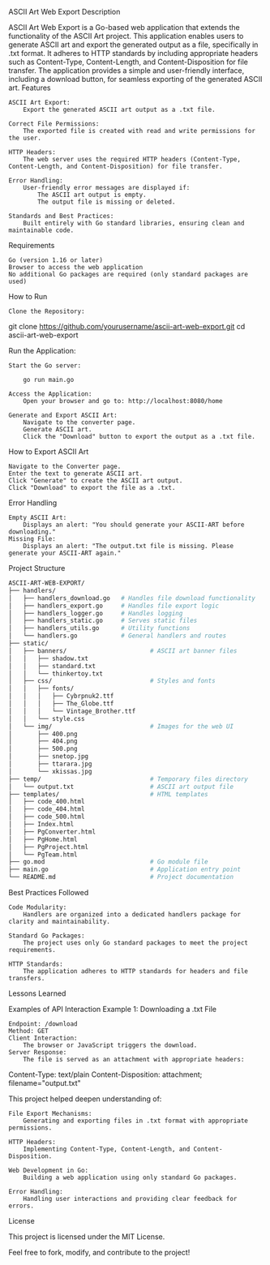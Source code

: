 ASCII Art Web Export
Description

ASCII Art Web Export is a Go-based web application that extends the functionality of the ASCII Art project. This application enables users to generate ASCII art and export the generated output as a file, specifically in .txt format. It adheres to HTTP standards by including appropriate headers such as Content-Type, Content-Length, and Content-Disposition for file transfer. The application provides a simple and user-friendly interface, including a download button, for seamless exporting of the generated ASCII art.
Features

    ASCII Art Export:
        Export the generated ASCII art output as a .txt file.

    Correct File Permissions:
        The exported file is created with read and write permissions for the user.

    HTTP Headers:
        The web server uses the required HTTP headers (Content-Type, Content-Length, and Content-Disposition) for file transfer.

    Error Handling:
        User-friendly error messages are displayed if:
            The ASCII art output is empty.
            The output file is missing or deleted.

    Standards and Best Practices:
        Built entirely with Go standard libraries, ensuring clean and maintainable code.

Requirements

    Go (version 1.16 or later)
    Browser to access the web application
    No additional Go packages are required (only standard packages are used)

How to Run

    Clone the Repository:

git clone https://github.com/yourusername/ascii-art-web-export.git
cd ascii-art-web-export

Run the Application:

    Start the Go server:

        go run main.go

    Access the Application:
        Open your browser and go to: http://localhost:8080/home

    Generate and Export ASCII Art:
        Navigate to the converter page.
        Generate ASCII art.
        Click the "Download" button to export the output as a .txt file.

How to Export ASCII Art

    Navigate to the Converter page.
    Enter the text to generate ASCII art.
    Click "Generate" to create the ASCII art output.
    Click "Download" to export the file as a .txt.

Error Handling

    Empty ASCII Art:
        Displays an alert: "You should generate your ASCII-ART before downloading."
    Missing File:
        Displays an alert: "The output.txt file is missing. Please generate your ASCII-ART again."

Project Structure

```bash
ASCII-ART-WEB-EXPORT/
├── handlers/
│   ├── handlers_download.go   # Handles file download functionality
│   ├── handlers_export.go     # Handles file export logic
│   ├── handlers_logger.go     # Handles logging
│   ├── handlers_static.go     # Serves static files
│   ├── handlers_utils.go      # Utility functions
│   └── handlers.go            # General handlers and routes
├── static/
│   ├── banners/                       # ASCII art banner files
│   │   ├── shadow.txt
│   │   ├── standard.txt
│   │   └── thinkertoy.txt
│   ├── css/                           # Styles and fonts
│   │   ├── fonts/
│   │   │   ├── Cybrpnuk2.ttf
│   │   │   ├── The_Globe.ttf
│   │   │   └── Vintage_Brother.ttf
│   │   └── style.css
│   └── img/                           # Images for the web UI
│       ├── 400.png
│       ├── 404.png
│       ├── 500.png
│       ├── snetop.jpg
│       ├── ttarara.jpg
│       └── xkissas.jpg
├── temp/                              # Temporary files directory
│   └── output.txt                     # ASCII art output file
├── templates/                         # HTML templates
│   ├── code_400.html
│   ├── code_404.html
│   ├── code_500.html
│   ├── Index.html
│   ├── PgConverter.html
│   ├── PgHome.html
│   ├── PgProject.html
│   └── PgTeam.html
├── go.mod                             # Go module file
├── main.go                            # Application entry point
└── README.md                          # Project documentation
```

Best Practices Followed

    Code Modularity:
        Handlers are organized into a dedicated handlers package for clarity and maintainability.

    Standard Go Packages:
        The project uses only Go standard packages to meet the project requirements.

    HTTP Standards:
        The application adheres to HTTP standards for headers and file transfers.

Lessons Learned

Examples of API Interaction
Example 1: Downloading a .txt File

    Endpoint: /download
    Method: GET
    Client Interaction:
        The browser or JavaScript triggers the download.
    Server Response:
        The file is served as an attachment with appropriate headers:

Content-Type: text/plain
Content-Disposition: attachment; filename="output.txt"

This project helped deepen understanding of:

    File Export Mechanisms:
        Generating and exporting files in .txt format with appropriate permissions.

    HTTP Headers:
        Implementing Content-Type, Content-Length, and Content-Disposition.

    Web Development in Go:
        Building a web application using only standard Go packages.

    Error Handling:
        Handling user interactions and providing clear feedback for errors.

License

This project is licensed under the MIT License.

Feel free to fork, modify, and contribute to the project!